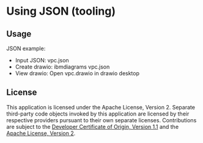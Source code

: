 # Using JSON (tooling)

## Usage

JSON example:
- Input JSON: vpc.json
- Create drawio: ibmdiagrams vpc.json
- View drawio: Open vpc.drawio in drawio desktop

## License

This application is licensed under the Apache License, Version 2.  Separate third-party code objects invoked by this application are licensed by their respective providers pursuant to their own separate licenses.  Contributions are subject to the [Developer Certificate of Origin, Version 1.1](https://developercertificate.org/) and the [Apache License, Version 2](https://www.apache.org/licenses/LICENSE-2.0.txt).
